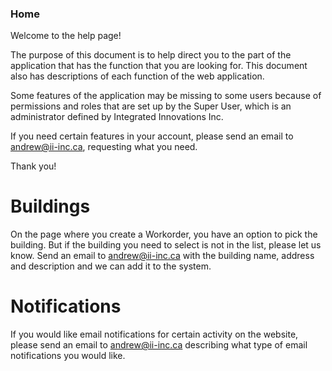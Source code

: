 ### Home

Welcome to the help page!

The purpose of this document is to help direct you to the part of the application that has the function that you are looking for. This document also has descriptions of each function of the web application. 

Some features of the application may be missing to some users because of permissions and roles that are set up by the Super User, which is an administrator defined by Integrated Innovations Inc.

If you need certain features in your account, please send an email to andrew@ii-inc.ca, requesting what you need.

Thank you!




# Buildings

On the page where you create a Workorder, you have an option to pick the building. But if the building you need to select is not in the list, please let us know. Send an email to andrew@ii-inc.ca with the building name, address and description and we can add it to the system.

# Notifications

If you would like email notifications for certain activity on the website, please send an email to andrew@ii-inc.ca describing what type of email notifications you would like.


